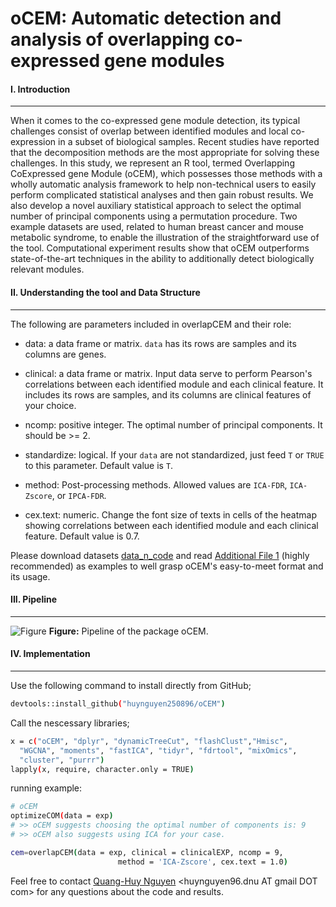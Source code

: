 # oCEM: Automatic detection and analysis of overlapping co-expressed gene modules
#### I. Introduction
---
When it comes to the co-expressed gene module detection, its typical challenges consist of overlap between identified modules and local co-expression in a subset of biological samples. Recent studies have reported that the decomposition methods are the most appropriate for solving these challenges. In this study, we represent an R tool, termed Overlapping CoExpressed gene Module (oCEM), which possesses those methods with a wholly automatic analysis framework to help non-technical users to easily perform complicated statistical analyses and then gain robust results. We also develop a novel auxiliary statistical approach to select the optimal number of principal components using a permutation procedure. Two example datasets are used, related to human breast cancer and mouse metabolic syndrome, to enable the illustration of the straightforward use of the tool. Computational experiment results show that oCEM outperforms state-of-the-art techniques in the ability to additionally detect biologically relevant modules.

#### II. Understanding the tool and Data Structure
---
The following are parameters included in overlapCEM and their role:
- data: a data frame or matrix. `data` has its rows are samples and its columns are genes.

- clinical: a data frame or matrix. Input data serve to perform Pearson's correlations between each identified module and each clinical feature. It includes its rows are samples, and its columns are clinical features of your choice.

- ncomp: positive integer. The optimal number of principal components. It should be >= 2.

- standardize: logical. If your `data` are not standardized, just feed `T` or `TRUE` to this parameter. Default value is `T`.

- method: Post-processing methods. Allowed values are `ICA-FDR`, `ICA-Zscore`, or `IPCA-FDR`.

- cex.text: numeric. Change the font size of texts in cells of the heatmap showing correlations between each identified module and each clinical feature. Default value is 0.7.

Please download datasets [data_n_code](https://github.com/huynguyen250896/oCEM/tree/main/data_n_code) and read [Additional File 1](https://github.com/huynguyen250896/oCEM/blob/main/Additional%20File%201.pdf) (highly recommended) as examples to well grasp oCEM's easy-to-meet format and its usage.

#### III. Pipeline
---
![Figure](https://imgur.com/lPoY1UX.png)
**Figure:** Pipeline of the package oCEM.

#### IV. Implementation
---
Use the following command to install directly from GitHub;
```sh
devtools::install_github("huynguyen250896/oCEM")
```
Call the nescessary libraries;
```sh
x = c("oCEM", "dplyr", "dynamicTreeCut", "flashClust","Hmisc",
  "WGCNA", "moments", "fastICA", "tidyr", "fdrtool", "mixOmics",
  "cluster", "purrr")
lapply(x, require, character.only = TRUE)
```
running example:
```sh
# oCEM
optimizeCOM(data = exp)
# >> oCEM suggests choosing the optimal number of components is: 9
# >> oCEM also suggests using ICA for your case. 

cem=overlapCEM(data = exp, clinical = clinicalEXP, ncomp = 9,
                        method = 'ICA-Zscore', cex.text = 1.0)
```

Feel free to contact [Quang-Huy Nguyen](https://github.com/huynguyen250896) <huynguyen96.dnu AT gmail DOT com> for any questions about the code and results.
